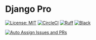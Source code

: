 # Django Pro
[![License: MIT](https://img.shields.io/badge/License-MIT-yellow.svg)](https://opensource.org/licenses/MIT)
[![CircleCI](https://circleci.com/gh/carlos-regis/django-pro.svg?style=shield)](https://circleci.com/gh/carlos-regis/django-pro)
[![Ruff](https://github.com/carlos-regis/django-pro/actions/workflows/lint-format.yaml/badge.svg)](https://github.com/carlos-regis/django-pro/actions/workflows/lint-format.yaml)
[![Black](https://github.com/carlos-regis/django-pro/actions/workflows/lint-format.yaml/badge.svg)](https://github.com/carlos-regis/django-pro/actions/workflows/lint-format.yaml)

[![Auto Assign Issues and PRs](https://github.com/carlos-regis/django-pro/actions/workflows/auto-assign.yml/badge.svg)](https://github.com/carlos-regis/django-pro/actions/workflows/auto-assign.yml)
